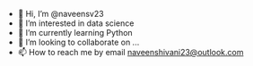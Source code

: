 - 👋 Hi, I’m @naveensv23
- 👀 I’m interested in data science
- 🌱 I’m currently learning Python
- 💞️ I’m looking to collaborate on ...
- 📫 How to reach me by email naveenshivani23@outlook.com

<!---
naveensv23/naveensv23 is a ✨ special ✨ repository because its `README.md` (this file) appears on your GitHub profile.
You can click the Preview link to take a look at your changes.
--->

